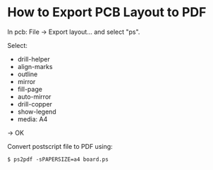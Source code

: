 # How to Export PCB Layout to PDF

In pcb: File -> Export layout... and select "ps".

Select:

+ drill-helper
+ align-marks
+ outline
+ mirror
+ fill-page
+ auto-mirror
+ drill-copper
+ show-legend
+ media: A4

-> OK

Convert postscript file to PDF using:

`$ ps2pdf -sPAPERSIZE=a4 board.ps`

